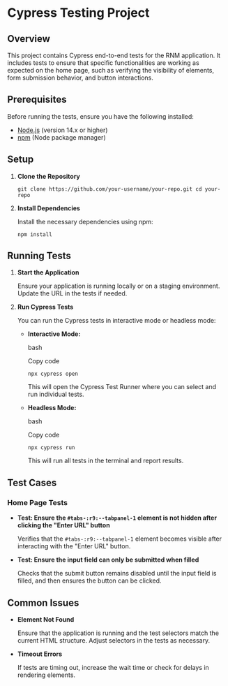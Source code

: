 # Cypress Testing Project

## Overview

This project contains Cypress end-to-end tests for the RNM application. It includes tests to ensure that specific functionalities are working as expected on the home page, such as verifying the visibility of elements, form submission behavior, and button interactions.

## Prerequisites

Before running the tests, ensure you have the following installed:

- [Node.js](https://nodejs.org/) (version 14.x or higher)
- [npm](https://www.npmjs.com/) (Node package manager)

## Setup

1.  **Clone the Repository**

    `git clone https://github.com/your-username/your-repo.git
cd your-repo`

2.  **Install Dependencies**

    Install the necessary dependencies using npm:

    `npm install`

## Running Tests

1.  **Start the Application**

    Ensure your application is running locally or on a staging environment. Update the URL in the tests if needed.

2.  **Run Cypress Tests**

    You can run the Cypress tests in interactive mode or headless mode:

    - **Interactive Mode:**

      bash

      Copy code

      `npx cypress open`

      This will open the Cypress Test Runner where you can select and run individual tests.

    - **Headless Mode:**

      bash

      Copy code

      `npx cypress run`

      This will run all tests in the terminal and report results.

## Test Cases

### Home Page Tests

- **Test: Ensure the `#tabs-:r9:--tabpanel-1` element is not hidden after clicking the "Enter URL" button**

  Verifies that the `#tabs-:r9:--tabpanel-1` element becomes visible after interacting with the "Enter URL" button.

- **Test: Ensure the input field can only be submitted when filled**

  Checks that the submit button remains disabled until the input field is filled, and then ensures the button can be clicked.

## Common Issues

- **Element Not Found**

  Ensure that the application is running and the test selectors match the current HTML structure. Adjust selectors in the tests as necessary.

- **Timeout Errors**

  If tests are timing out, increase the wait time or check for delays in rendering elements.
